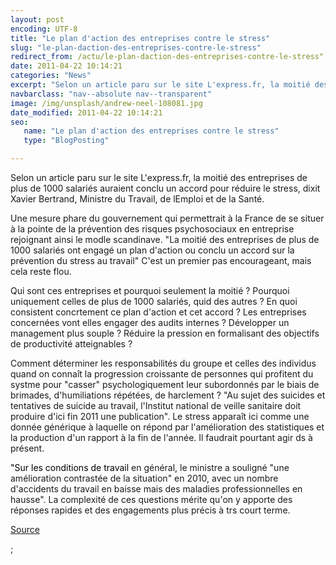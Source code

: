 ```yaml
---
layout: post
encoding: UTF-8
title: "Le plan d'action des entreprises contre le stress"
slug: "le-plan-daction-des-entreprises-contre-le-stress"
redirect_from: /actu/le-plan-daction-des-entreprises-contre-le-stress"
date: 2011-04-22 10:14:21
categories: "News"
excerpt: "Selon un article paru sur le site L'express.fr, la moitié des entreprises de plus de 1000 salariés auraient conclu un accord pour réduire le stress, dixit Xavier Bertrand, Ministre du Travail, de lEmploi et de la Santé."
navbarclass: "nav--absolute nav--transparent"
image: /img/unsplash/andrew-neel-108081.jpg
date_modified: 2011-04-22 10:14:21
seo:
   name: "Le plan d'action des entreprises contre le stress"
   type: "BlogPosting"

---
```

Selon un article paru sur le site L'express.fr, la moitié des entreprises de plus de 1000 salariés auraient conclu un accord pour réduire le stress, dixit Xavier Bertrand, Ministre du Travail, de lEmploi et de la Santé.
  
Une mesure phare du gouvernement qui permettrait à la France de se situer à la pointe de la prévention des risques psychosociaux en entreprise rejoignant ainsi le modle scandinave. "La moitié des entreprises de plus de 1000 salariés ont engagé un plan d'action ou conclu un accord sur la prévention du stress au travail" C'est un premier pas encourageant, mais cela reste flou.  
  
Qui sont ces entreprises et pourquoi seulement la moitié ? Pourquoi uniquement celles de plus de 1000 salariés, quid des autres ? En quoi consistent concrtement ce plan d'action et cet accord ? Les entreprises concernées vont elles engager des audits internes ? Développer un management plus souple ? Réduire la pression en formalisant des objectifs de productivité atteignables ?  
  
Comment déterminer les responsabilités du groupe et celles des individus quand on connaît la progression croissante de personnes qui profitent du systme pour "casser" psychologiquement leur subordonnés par le biais de brimades, d'humiliations répétées, de harclement ? "Au sujet des suicides et tentatives de suicide au travail, l'Institut national de veille sanitaire doit produire d'ici fin 2011 une publication". Le stress apparaît ici comme une donnée générique à laquelle on répond par l'amélioration des statistiques et la production d'un rapport à la fin de l'année. Il faudrait pourtant agir ds à présent.  
  
<font color="#000000">"Sur les conditions de travail </font>en général, le ministre a souligné "une amélioration contrastée de la situation" en 2010, avec un nombre d'accidents du travail en baisse mais des maladies professionnelles en hausse". La complexité de ces questions mérite qu'on y apporte des réponses rapides et des engagements plus précis à trs court terme.  
  
[Source](http://www.lexpress.fr/emploi-carriere/emploi/que-fait-votre-entreprise-pour-lutter-contre-le-stress_984408.html?xtor=EPR-730)  
  
  ;